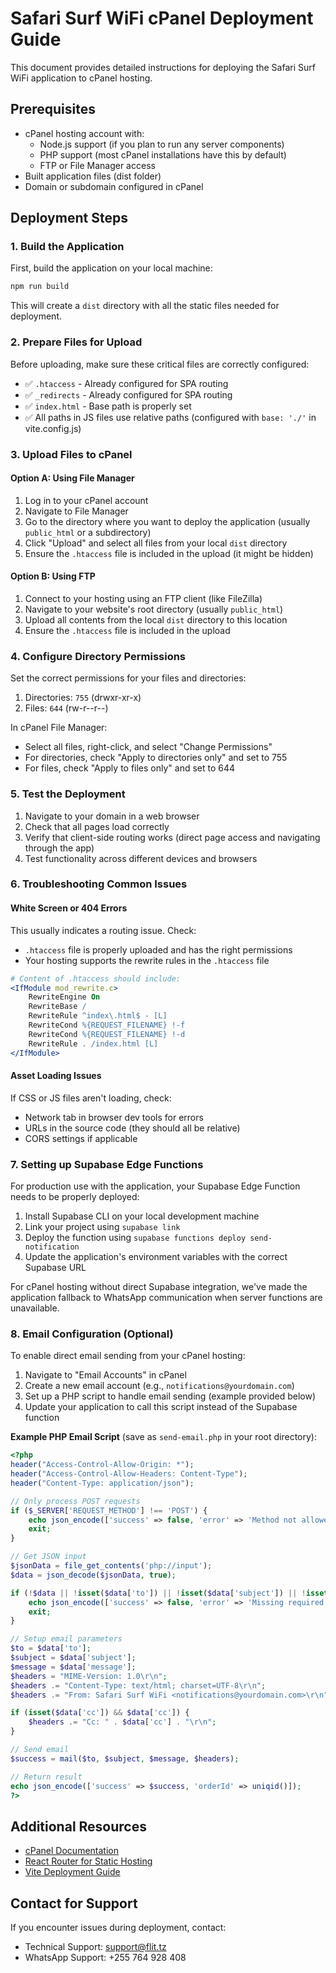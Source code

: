 # Safari Surf WiFi cPanel Deployment Guide

This document provides detailed instructions for deploying the Safari Surf WiFi application to cPanel hosting.

## Prerequisites

- cPanel hosting account with:
  - Node.js support (if you plan to run any server components)
  - PHP support (most cPanel installations have this by default)
  - FTP or File Manager access
- Built application files (dist folder)
- Domain or subdomain configured in cPanel

## Deployment Steps

### 1. Build the Application

First, build the application on your local machine:

```bash
npm run build
```

This will create a `dist` directory with all the static files needed for deployment.

### 2. Prepare Files for Upload

Before uploading, make sure these critical files are correctly configured:

- ✅ `.htaccess` - Already configured for SPA routing
- ✅ `_redirects` - Already configured for SPA routing
- ✅ `index.html` - Base path is properly set
- ✅ All paths in JS files use relative paths (configured with `base: './'` in vite.config.js)

### 3. Upload Files to cPanel

#### Option A: Using File Manager

1. Log in to your cPanel account
2. Navigate to File Manager
3. Go to the directory where you want to deploy the application (usually `public_html` or a subdirectory)
4. Click "Upload" and select all files from your local `dist` directory
5. Ensure the `.htaccess` file is included in the upload (it might be hidden)

#### Option B: Using FTP

1. Connect to your hosting using an FTP client (like FileZilla)
2. Navigate to your website's root directory (usually `public_html`)
3. Upload all contents from the local `dist` directory to this location
4. Ensure the `.htaccess` file is included in the upload

### 4. Configure Directory Permissions

Set the correct permissions for your files and directories:

1. Directories: `755` (drwxr-xr-x)
2. Files: `644` (rw-r--r--)

In cPanel File Manager:
- Select all files, right-click, and select "Change Permissions"
- For directories, check "Apply to directories only" and set to 755
- For files, check "Apply to files only" and set to 644

### 5. Test the Deployment

1. Navigate to your domain in a web browser
2. Check that all pages load correctly
3. Verify that client-side routing works (direct page access and navigating through the app)
4. Test functionality across different devices and browsers

### 6. Troubleshooting Common Issues

#### White Screen or 404 Errors

This usually indicates a routing issue. Check:
- `.htaccess` file is properly uploaded and has the right permissions
- Your hosting supports the rewrite rules in the `.htaccess` file

```apache
# Content of .htaccess should include:
<IfModule mod_rewrite.c>
    RewriteEngine On
    RewriteBase /
    RewriteRule ^index\.html$ - [L]
    RewriteCond %{REQUEST_FILENAME} !-f
    RewriteCond %{REQUEST_FILENAME} !-d
    RewriteRule . /index.html [L]
</IfModule>
```

#### Asset Loading Issues

If CSS or JS files aren't loading, check:
- Network tab in browser dev tools for errors
- URLs in the source code (they should all be relative)
- CORS settings if applicable

### 7. Setting up Supabase Edge Functions

For production use with the application, your Supabase Edge Function needs to be properly deployed:

1. Install Supabase CLI on your local development machine
2. Link your project using `supabase link`
3. Deploy the function using `supabase functions deploy send-notification`
4. Update the application's environment variables with the correct Supabase URL

For cPanel hosting without direct Supabase integration, we've made the application fallback to WhatsApp communication when server functions are unavailable.

### 8. Email Configuration (Optional)

To enable direct email sending from your cPanel hosting:

1. Navigate to "Email Accounts" in cPanel
2. Create a new email account (e.g., `notifications@yourdomain.com`)
3. Set up a PHP script to handle email sending (example provided below)
4. Update your application to call this script instead of the Supabase function

**Example PHP Email Script** (save as `send-email.php` in your root directory):

```php
<?php
header("Access-Control-Allow-Origin: *");
header("Access-Control-Allow-Headers: Content-Type");
header("Content-Type: application/json");

// Only process POST requests
if ($_SERVER['REQUEST_METHOD'] !== 'POST') {
    echo json_encode(['success' => false, 'error' => 'Method not allowed']);
    exit;
}

// Get JSON input
$jsonData = file_get_contents('php://input');
$data = json_decode($jsonData, true);

if (!$data || !isset($data['to']) || !isset($data['subject']) || !isset($data['message'])) {
    echo json_encode(['success' => false, 'error' => 'Missing required fields']);
    exit;
}

// Setup email parameters
$to = $data['to'];
$subject = $data['subject'];
$message = $data['message'];
$headers = "MIME-Version: 1.0\r\n";
$headers .= "Content-Type: text/html; charset=UTF-8\r\n";
$headers .= "From: Safari Surf WiFi <notifications@yourdomain.com>\r\n";

if (isset($data['cc']) && $data['cc']) {
    $headers .= "Cc: " . $data['cc'] . "\r\n";
}

// Send email
$success = mail($to, $subject, $message, $headers);

// Return result
echo json_encode(['success' => $success, 'orderId' => uniqid()]);
?>
```

## Additional Resources

- [cPanel Documentation](https://docs.cpanel.net/)
- [React Router for Static Hosting](https://reactrouter.com/en/main/guides/static-hosting)
- [Vite Deployment Guide](https://vitejs.dev/guide/static-deploy.html)

## Contact for Support

If you encounter issues during deployment, contact:

- Technical Support: support@flit.tz
- WhatsApp Support: +255 764 928 408